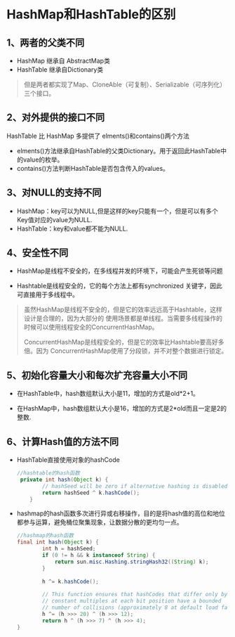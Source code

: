 # HashMap和HashTable的区别

## 1、两者的父类不同

- HashMap 继承自 AbstractMap类
- HashTable 继承自Dictionary类

> 但是两者都实现了Map、CloneAble（可复制）、Serializable（可序列化）三个接口。

## 2、对外提供的接口不同

HashTable 比 HashMap 多提供了 elments()和contains()两个方法

- elments()方法继承自HashTable的父类Dictionary。用于返回此HashTable中的value的枚举。
- contains()方法判断HashTable是否包含传入的values。

## 3、对NULL的支持不同

- HashMap：key可以为NULL,但是这样的key只能有一个，但是可以有多个Key值对应的value为NULL.
- HashTable：key和value都不能为NULL.

## 4、安全性不同

- HashMap是线程不安全的，在多线程并发的环境下，可能会产生死锁等问题

- Hashtable是线程安全的，它的每个方法上都有synchronized 关键字，因此可直接用于多线程中。

> 虽然HashMap是线程不安全的，但是它的效率远远高于Hashtable，这样设计是合理的，因为大部分的 使用场景都是单线程。当需要多线程操作的时候可以使用线程安全的ConcurrentHashMap。 
>
> ConcurrentHashMap是线程安全的，但是它的效率比Hashtable要高好多倍。因为 ConcurrentHashMap使用了分段锁，并不对整个数据进行锁定。

## 5、初始化容量大小和每次扩充容量大小不同

- 在HashTable中，hash数组默认大小是11，增加的方式是old*2+1。

- 在HashMap中，hash数组默认大小是16，增加的方式是2*old而且一定是2的整数.



## 6、计算Hash值的方法不同

- HashTable直接使用对象的hashCode

  ```java
  //hashtable的hash函数   
   private int hash(Object k) {
          // hashSeed will be zero if alternative hashing is disabled.
          return hashSeed ^ k.hashCode();
      }
  ```

- hashmap的hash函数多次进行异或右移操作，目的是将hash值的高位和地位都参与运算，避免桶位聚集现象，让数据分散的更均匀一点。

  ```java
  //hashmap的hash函数
  final int hash(Object k) {
          int h = hashSeed;
          if (0 != h && k instanceof String) {
              return sun.misc.Hashing.stringHash32((String) k);
          }
   
          h ^= k.hashCode();
   
          // This function ensures that hashCodes that differ only by
          // constant multiples at each bit position have a bounded
          // number of collisions (approximately 8 at default load factor).
          h ^= (h >>> 20) ^ (h >>> 12);
          return h ^ (h >>> 7) ^ (h >>> 4);
  }
  ```

  